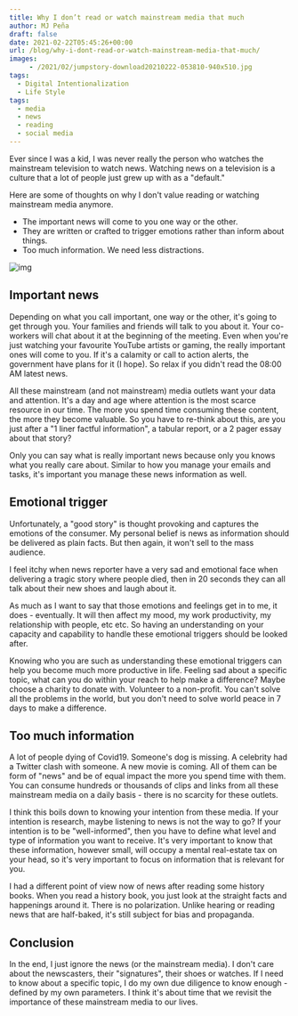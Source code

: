 ```yaml
---
title: Why I don’t read or watch mainstream media that much
author: MJ Peña
draft: false
date: 2021-02-22T05:45:26+00:00
url: /blog/why-i-dont-read-or-watch-mainstream-media-that-much/
images: 
     - /2021/02/jumpstory-download20210222-053810-940x510.jpg
tags:
  - Digital Intentionalization
  - Life Style
tags:
  - media
  - news
  - reading
  - social media
---
```


Ever since I was a kid, I was never really the person who watches the mainstream television to watch news. Watching news on a television is a culture that a lot of people just grew up with as a "default."

Here are some of thoughts on why I don't value reading or watching mainstream media anymore.

- The important news will come to you one way or the other.
- They are written or crafted to trigger emotions rather than inform about things.
- Too much information. We need less distractions.<figure class="wp-block-image size-large">

![img](/2021/02/jumpstory-download20210222-053810-1024x678.jpg)

## Important news

Depending on what you call important, one way or the other, it's going to get through you. Your families and friends will talk to you about it. Your co-workers will chat about it at the beginning of the meeting. Even when you're just watching your favourite YouTube artists or gaming, the really important ones will come to you. If it's a calamity or call to action alerts, the government have plans for it (I hope). So relax if you didn't read the 08:00 AM latest news.

All these mainstream (and not mainstream) media outlets want your data and attention. It's a day and age where attention is the most scarce resource in our time. The more you spend time consuming these content, the more they become valuable. So you have to re-think about this, are you just after a "1 liner factful information", a tabular report, or a 2 pager essay about that story?

Only you can say what is really important news because only you knows what you really care about. Similar to how you manage your emails and tasks, it's important you manage these news information as well.

## Emotional trigger

Unfortunately, a "good story" is thought provoking and captures the emotions of the consumer. My personal belief is news as information should be delivered as plain facts. But then again, it won't sell to the mass audience.

I feel itchy when news reporter have a very sad and emotional face when delivering a tragic story where people died, then in 20 seconds they can all talk about their new shoes and laugh about it.

As much as I want to say that those emotions and feelings get in to me, it does - eventually. It will then affect my mood, my work productivity, my relationship with people, etc etc. So having an understanding on your capacity and capability to handle these emotional triggers should be looked after.

Knowing who you are such as understanding these emotional triggers can help you become much more productive in life. Feeling sad about a specific topic, what can you do within your reach to help make a difference? Maybe choose a charity to donate with. Volunteer to a non-profit. You can't solve all the problems in the world, but you don't need to solve world peace in 7 days to make a difference.

## Too much information

A lot of people dying of Covid19. Someone's dog is missing. A celebrity had a Twitter clash with someone. A new movie is coming. All of them can be form of "news" and be of equal impact the more you spend time with them. You can consume hundreds or thousands of clips and links from all these mainstream media on a daily basis - there is no scarcity for these outlets.

I think this boils down to knowing your intention from these media. If your intention is research, maybe listening to news is not the way to go? If your intention is to be "well-informed", then you have to define what level and type of information you want to receive. It's very important to know that these information, however small, will occupy a mental real-estate tax on your head, so it's very important to focus on information that is relevant for you.

I had a different point of view now of news after reading some history books. When you read a history book, you just look at the straight facts and happenings around it. There is no polarization. Unlike hearing or reading news that are half-baked, it's still subject for bias and propaganda.

## Conclusion

In the end, I just ignore the news (or the mainstream media). I don't care about the newscasters, their "signatures", their shoes or watches. If I need to know about a specific topic, I do my own due diligence to know enough - defined by my own parameters. I think it's about time that we revisit the importance of these mainstream media to our lives.
